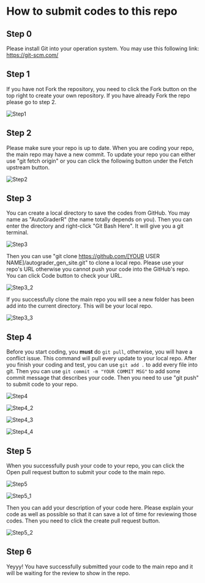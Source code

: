 # How to submit codes to this repo

## Step 0

Please install Git into your operation system. You may use this following link: https://git-scm.com/

## Step 1


If you have not Fork the repository, you need to click the Fork button on the top right to create your own repository. If you have already Fork the repo please go to step 2.

![Step1](https://github.com/Haohao99/autograder_gen_site/blob/main/Instruction.assets/Step1.PNG)

## Step 2

Please make sure your repo is up to date. When you are coding your repo, the main repo may have a new commit. To update your repo you can either use "git fetch origin" or you can click the following button under the Fetch upstream button.

![Step2](https://github.com/Haohao99/autograder_gen_site/blob/main/Instruction.assets/Step2.PNG)

## Step 3

You can create a local directory to save the codes from GitHub. You may name as "AutoGraderR" (the name totally depends on you). Then you can enter the directory and right-click "Git Bash Here". It will give you a git terminal.



![Step3](https://github.com/Haohao99/autograder_gen_site/blob/main/Instruction.assets/Step3.png)

Then you can use "git clone https://github.com/[YOUR USER NAME]/autograder_gen_site.git" to clone a local repo. Please use your repo's URL otherwise you cannot push your code into the GitHub's repo. You can click Code button to check your URL.

![Step3_2](https://github.com/Haohao99/autograder_gen_site/blob/main/Instruction.assets/Step3_2.PNG)

If you successfully clone the main repo you will see a new folder has been add into the current directory. This will be your local repo.

![Step3_3](https://github.com/Haohao99/autograder_gen_site/blob/main/Instruction.assets/Step3_3.PNG)



## Step 4

Before you start coding, you **must** do `git pull`, otherwise, you will have a conflict issue. This command will pull every update to your local repo. After you finish your coding and test, you can use `git add .` to add every file into git. Then you can use    `git commit -m "YOUR COMMIT MSG"`    to add some commit message that describes your code. Then you need to use "git push" to submit code to your repo.

![Step4](https://github.com/Haohao99/autograder_gen_site/blob/main/Instruction.assets/Step4.PNG)

![Step4_2](https://github.com/Haohao99/autograder_gen_site/blob/main/Instruction.assets/Step4_2.PNG)

![Step4_3](https://github.com/Haohao99/autograder_gen_site/blob/main/Instruction.assets/Step4_3.PNG)

![Step4_4](https://github.com/Haohao99/autograder_gen_site/blob/main/Instruction.assets/Step4_4.PNG)

## Step 5

When you successfully push your code to your repo, you can click the Open pull request button to submit your code to the main repo.

![Step5](https://github.com/Haohao99/autograder_gen_site/blob/main/Instruction.assets/Step5.PNG)

![Step5_1](https://github.com/Haohao99/autograder_gen_site/blob/main/Instruction.assets/Step5_1.PNG)

Then you can add your description of your code here. Please explain your code as well as possible so that it can save a lot of time for reviewing those codes. Then you need to click the create pull request button.

![Step5_2](https://github.com/Haohao99/autograder_gen_site/blob/main/Instruction.assets/Step5_2.PNG)

## Step 6

Yeyyy! You have successfully submitted your code to the main repo and it will be waiting for the review to show in the repo.
